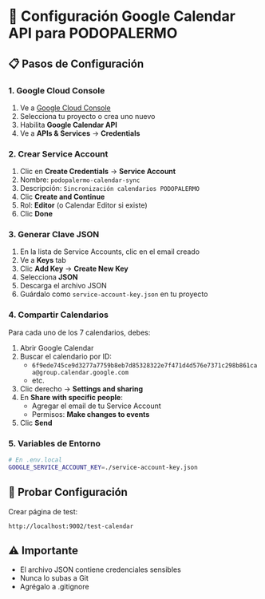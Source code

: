 # 🔧 Configuración Google Calendar API para PODOPALERMO

## 📋 Pasos de Configuración

### 1. Google Cloud Console
1. Ve a [Google Cloud Console](https://console.cloud.google.com/)
2. Selecciona tu proyecto o crea uno nuevo
3. Habilita **Google Calendar API**
4. Ve a **APIs & Services** → **Credentials**

### 2. Crear Service Account
1. Clic en **Create Credentials** → **Service Account**
2. Nombre: `podopalermo-calendar-sync`
3. Descripción: `Sincronización calendarios PODOPALERMO`
4. Clic **Create and Continue**
5. Rol: **Editor** (o Calendar Editor si existe)
6. Clic **Done**

### 3. Generar Clave JSON
1. En la lista de Service Accounts, clic en el email creado
2. Ve a **Keys** tab
3. Clic **Add Key** → **Create New Key**
4. Selecciona **JSON**
5. Descarga el archivo JSON
6. Guárdalo como `service-account-key.json` en tu proyecto

### 4. Compartir Calendarios
Para cada uno de los 7 calendarios, debes:

1. Abrir Google Calendar
2. Buscar el calendario por ID:
   - `6f9ede745ce9d3277a7759b8eb7d85328322e7f471d4d576e7371c298b861caa@group.calendar.google.com`
   - etc.
3. Clic derecho → **Settings and sharing**
4. En **Share with specific people**:
   - Agregar el email de tu Service Account
   - Permisos: **Make changes to events**
5. Clic **Send**

### 5. Variables de Entorno
```bash
# En .env.local
GOOGLE_SERVICE_ACCOUNT_KEY=./service-account-key.json
```

## 🧪 Probar Configuración

Crear página de test:
```
http://localhost:9002/test-calendar
```

## ⚠️ Importante
- El archivo JSON contiene credenciales sensibles
- Nunca lo subas a Git
- Agrégalo a .gitignore